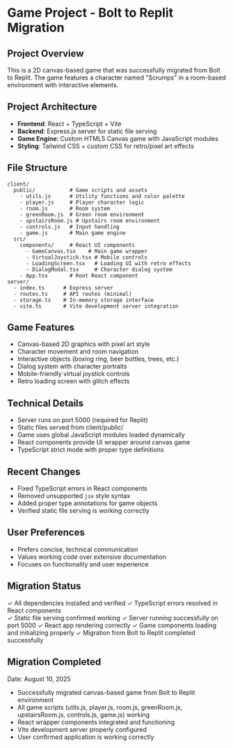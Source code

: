# Game Project - Bolt to Replit Migration

## Project Overview
This is a 2D canvas-based game that was successfully migrated from Bolt to Replit. The game features a character named "Scrumps" in a room-based environment with interactive elements.

## Project Architecture
- **Frontend**: React + TypeScript + Vite
- **Backend**: Express.js server for static file serving
- **Game Engine**: Custom HTML5 Canvas game with JavaScript modules
- **Styling**: Tailwind CSS + custom CSS for retro/pixel art effects

## File Structure
```
client/
  public/           # Game scripts and assets
    - utils.js      # Utility functions and color palette
    - player.js     # Player character logic
    - room.js       # Room system
    - greenRoom.js  # Green room environment
    - upstairsRoom.js # Upstairs room environment
    - controls.js   # Input handling
    - game.js       # Main game engine
  src/
    components/     # React UI components
      - GameCanvas.tsx    # Main game wrapper
      - VirtualJoystick.tsx # Mobile controls
      - LoadingScreen.tsx   # Loading UI with retro effects
      - DialogModal.tsx     # Character dialog system
    - App.tsx       # Root React component
server/
  - index.ts      # Express server
  - routes.ts     # API routes (minimal)
  - storage.ts    # In-memory storage interface
  - vite.ts       # Vite development server integration
```

## Game Features
- Canvas-based 2D graphics with pixel art style
- Character movement and room navigation
- Interactive objects (boxing ring, beer bottles, trees, etc.)
- Dialog system with character portraits
- Mobile-friendly virtual joystick controls
- Retro loading screen with glitch effects

## Technical Details
- Server runs on port 5000 (required for Replit)
- Static files served from client/public/
- Game uses global JavaScript modules loaded dynamically
- React components provide UI wrapper around canvas game
- TypeScript strict mode with proper type definitions

## Recent Changes
- Fixed TypeScript errors in React components
- Removed unsupported `jsx` style syntax
- Added proper type annotations for game objects
- Verified static file serving is working correctly

## User Preferences
- Prefers concise, technical communication
- Values working code over extensive documentation
- Focuses on functionality and user experience

## Migration Status
✓ All dependencies installed and verified
✓ TypeScript errors resolved in React components  
✓ Static file serving confirmed working
✓ Server running successfully on port 5000
✓ React app rendering correctly
✓ Game components loading and initializing properly
✓ Migration from Bolt to Replit completed successfully

## Migration Completed
Date: August 10, 2025
- Successfully migrated canvas-based game from Bolt to Replit environment
- All game scripts (utils.js, player.js, room.js, greenRoom.js, upstairsRoom.js, controls.js, game.js) working
- React wrapper components integrated and functioning
- Vite development server properly configured
- User confirmed application is working correctly